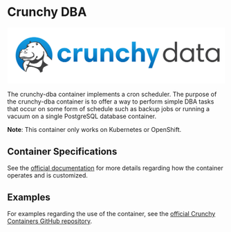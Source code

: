 # Crunchy DBA

![](https://raw.githubusercontent.com/CrunchyData/crunchy-containers/master/images/crunchy_logo.png)

The crunchy-dba container implements a cron scheduler. The purpose of the crunchy-dba container is to offer a way to perform simple DBA tasks that occur on some form of schedule such as backup jobs or running a vacuum on a single PostgreSQL database container.

**Note**: This container only works on Kubernetes or OpenShift.

## Container Specifications

See the [official documentation](https://crunchydata.github.io/crunchy-containers/container-specifications/crunchy-dba/) for more details regarding how the container operates and is customized.

## Examples

For examples regarding the use of the container, see the [official Crunchy Containers GitHub repository](https://github.com/CrunchyData/crunchy-containers/tree/master/examples/docker).
